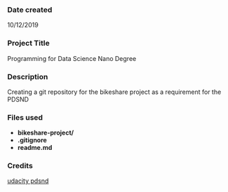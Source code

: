 ### Date created
10/12/2019

### Project Title
Programming for Data Science Nano Degree

### Description
Creating a git repository for the bikeshare project as a requirement for the PDSND

### Files used
* **bikeshare-project/**
* **.gitignore**
* **readme.md**

### Credits
[udacity pdsnd](https://github.com/udacity/pdsnd_github)
